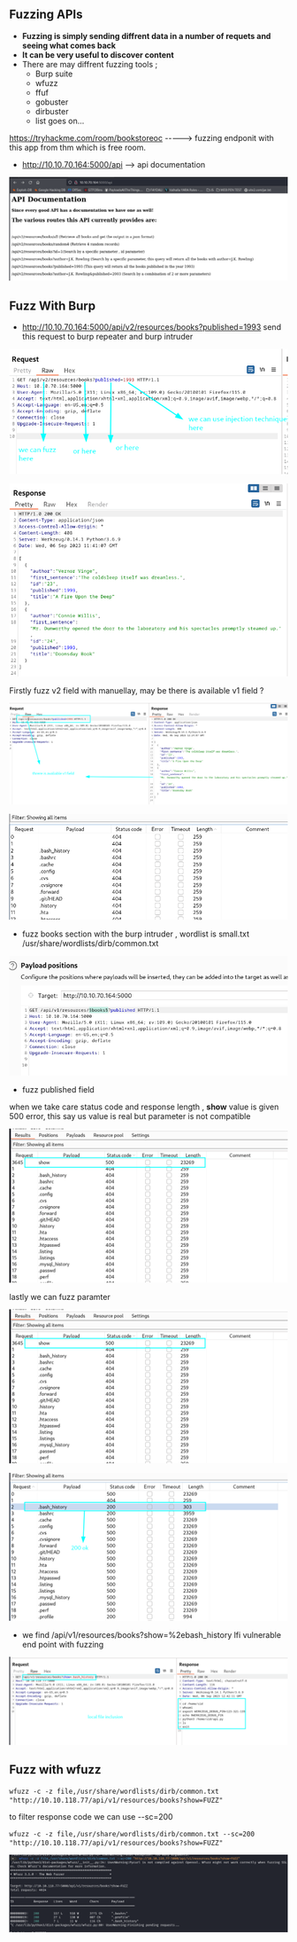 ## Fuzzing APIs

- **Fuzzing is simply sending diffrent data in a number of requets and seeing what comes back**
- **It can be very useful to discover content**
- There are may diffrent fuzzing tools ;
  - Burp suite
  - wfuzz
  - ffuf
  - gobuster
  - dirbuster
  - list goes on...

https://tryhackme.com/room/bookstoreoc -----> fuzzing endponit with this app from thm which is free room.

- http://10.10.70.164:5000/api --> api documentation

![Image](/img/api-docum.png)

## Fuzz With Burp

- http://10.10.70.164:5000/api/v2/resources/books?published=1993 send this request to burp repeater and burp intruder

![Image](/img/fuzzy.png)

![Image](/img/resp.png)

Firstly fuzz v2 field with manuellay, may be there is available v1 field ?

![Image](/img/fuzzzv1.png)

![Image](/img/resuts.png)

- fuzz books section with the burp intruder , wordlist is small.txt /usr/share/wordlists/dirb/common.txt

![Image](/img/fuzzbooksv1.png)

- fuzz published field

when we take care status code and response length , **show** value is given 500 error, this say us value is real but parameter is not compatible

![Image](/img/showfuzz.png)

lastly we can fuzz paramter

![Image](/img/showfuzz.png)

![Image](/img/fuzzparamres.png)

- we find /api/v1/resources/books?show=%2ebash_history lfi vulnerable end point with fuzzing

![Image](/img/fuzzlfi.png)

## Fuzz with **wfuzz**

```
wfuzz -c -z file,/usr/share/wordlists/dirb/common.txt "http://10.10.118.77/api/v1/resources/books?show=FUZZ"
```

to filter response code we can use --sc=200

```
wfuzz -c -z file,/usr/share/wordlists/dirb/common.txt --sc=200 "http://10.10.118.77/api/v1/resources/books?show=FUZZ"
```

![Image](/img/wfuzz.png)
